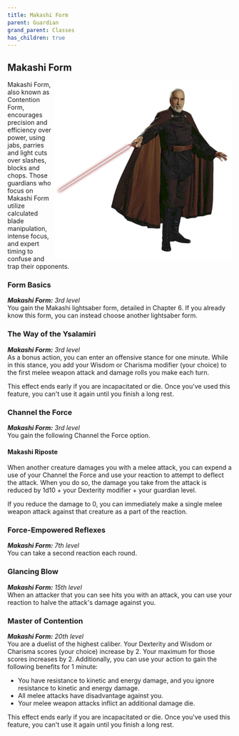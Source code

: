 ```yaml
---
title: Makashi Form
parent: Guardian
grand_parent: Classes
has_children: true
---
```


## Makashi Form 

<img src='../../../../zzImages/Classes/guardian_form02.png' style='float:right; width:400px;'>

Makashi Form, also known as Contention Form, encourages precision and efficiency over power, using jabs, parries and light cuts over slashes, blocks and chops. Those guardians who focus on Makashi Form utilize calculated blade manipulation, intense focus, and expert timing to confuse and trap their opponents.

### Form Basics
_**Makashi Form:** 3rd level_<br>
You gain the Makashi lightsaber form, detailed in Chapter 6. If you already know this form, you can instead choose another lightsaber form.

### The Way of the Ysalamiri
_**Makashi Form:** 3rd level_<br>
As a bonus action, you can enter an offensive stance for one minute. While in this stance, you add your Wisdom or Charisma modifier (your choice) to the first melee weapon attack and damage rolls you make each turn.

This effect ends early if you are incapacitated or die. Once you've used this feature, you can't use it again until you finish a long rest.

### Channel the Force
_**Makashi Form:** 3rd level_<br>
You gain the following Channel the Force option.

#### Makashi Riposte
When another creature damages you with a melee attack, you can expend a use of your Channel the Force and use your reaction to attempt to deflect the attack. When you do so, the damage you take from the attack is reduced by 1d10 + your Dexterity modifier + your guardian level.

If you reduce the damage to 0, you can immediately make a single melee weapon attack against that creature as a part of the reaction.

### Force-Empowered Reflexes
_**Makashi Form:** 7th level_<br>
You can take a second reaction each round.

### Glancing Blow
_**Makashi Form:** 15th level_<br>
When an attacker that you can see hits you with an attack, you can use your reaction to halve the attack's damage against you.

### Master of Contention
_**Makashi Form:** 20th level_<br>
You are a duelist of the highest caliber.  Your Dexterity and Wisdom or Charisma scores (your choice) increase by 2. Your maximum for those scores increases by 2. Additionally, you can use your action to gain the following benefits for 1 minute:
- You have resistance to kinetic and energy damage, and you ignore resistance to kinetic and energy damage.
- All melee attacks have disadvantage against you.
- Your melee weapon attacks inflict an additional damage die.

This effect ends early if you are incapacitated or die. Once you've used this feature, you can't use it again until you finish a long rest.
